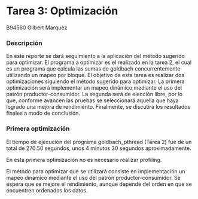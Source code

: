 # Tarea 3: Optimización

B94560 Gilbert Marquez

### Descripción

En este reporte se dará seguimiento a la aplicación del método sugerido para optimizar. El programa a optimizar es el realizado en la tarea 2, el cual es un programa que calcula las sumas de goldbach concurrentemente utilizando un mapeo por bloque. El objetivo de esta tarea es realizar dos optimizaciones siguiendo el método sugerido para optimizar. La primera optimización será implementar un mapeo dinámico mediante el uso del patrón productor-consumidor. La segunda será de elección libre, por lo que, conforme avancen las pruebas se seleccionará aquella que haya logrado una mejora de rendimiento. Finalmente, se discutirá los resultados finales a modo de conclusión.

### Primera optimización

El tiempo de ejecución del programa goldbach_pthread (Tarea 2) fue de un total de 270.50 segundos, unos 4 minutos 30 segundos aproximadamente.

En esta primera optimización no es necesario realizar profiling.

El método para optimizar que se utilizará consiste en implementación un mapeo dinámico mediante el uso del patrón productor-consumidor. Se espera que se mejore el rendimiento, aunque depende del orden en que se encuentren ordenados los datos.
